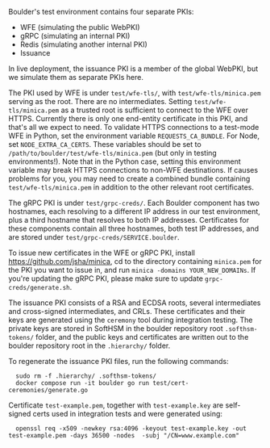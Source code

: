 Boulder's test environment contains four separate PKIs:
* WFE (simulating the public WebPKI)
* gRPC (simulating an internal PKI)
* Redis (simulating another internal PKI)
* Issuance

In live deployment, the issuance PKI is a member of the global WebPKI, but we
simulate them as separate PKIs here.

The PKI used by WFE is under `test/wfe-tls/`, with `test/wfe-tls/minica.pem`
serving as the root. There are no intermediates. Setting
`test/wfe-tls/minica.pem` as a trusted root is sufficient to connect to the WFE
over HTTPS. Currently there is only one end-entity certificate in this PKI, and
that's all we expect to need. To validate HTTPS connections to a test-mode WFE
in Python, set the environment variable `REQUESTS_CA_BUNDLE`. For Node, set
`NODE_EXTRA_CA_CERTS`. These variables should be set to
`/path/to/boulder/test/wfe-tls/minica.pem` (but only in testing environments!).
Note that in the Python case, setting this environment variable may break HTTPS
connections to non-WFE destinations. If causes problems for you, you may need to
create a combined bundle containing `test/wfe-tls/minica.pem` in addition to the
other relevant root certificates.

The gRPC PKI is under `test/grpc-creds/`. Each Boulder component has two
hostnames, each resolving to a different IP address in our test environment,
plus a third hostname that resolves to both IP addresses. Certificates for these
components contain all three hostnames, both test IP addresses, and are stored
under `test/grpc-creds/SERVICE.boulder`.

To issue new certificates in the WFE or gRPC PKI, install
https://github.com/jsha/minica, cd to the directory containing `minica.pem` for
the PKI you want to issue in, and run `minica -domains YOUR_NEW_DOMAINs`. If
you're updating the gRPC PKI, please make sure to update
`grpc-creds/generate.sh`.

The issuance PKI consists of a RSA and ECDSA roots, several intermediates and
cross-signed intermediates, and CRLs. These certificates and their keys are
generated using the `ceremony` tool during integration testing. The private keys
are stored in SoftHSM in the boulder repository root `.softhsm-tokens/` folder,
and the public keys and certificates are written out to the boulder repository
root in the `.hierarchy/` folder.

To regenerate the issuance PKI files, run the following commands:

      sudo rm -f .hierarchy/ .softhsm-tokens/
      docker compose run -it boulder go run test/cert-ceremonies/generate.go

Certificate `test-example.pem`, together with `test-example.key` are self-signed
certs used in integration tests and were generated using:

      openssl req -x509 -newkey rsa:4096 -keyout test-example.key -out test-example.pem -days 36500 -nodes  -subj "/CN=www.example.com"
